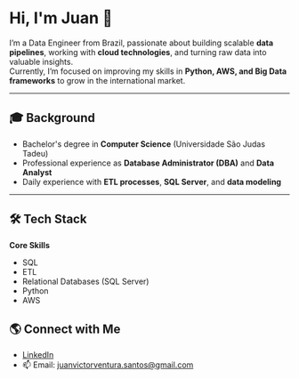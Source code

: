 # Hi, I'm Juan 👋

I’m a Data Engineer from Brazil, passionate about building scalable **data pipelines**, working with **cloud technologies**, and turning raw data into valuable insights.  
Currently, I’m focused on improving my skills in **Python, AWS, and Big Data frameworks** to grow in the international market.  

---

## 🎓 Background
- Bachelor's degree in **Computer Science** (Universidade São Judas Tadeu)
- Professional experience as **Database Administrator (DBA)** and **Data Analyst**
- Daily experience with **ETL processes**, **SQL Server**, and **data modeling**

---

## 🛠️ Tech Stack

**Core Skills**
- SQL
- ETL
- Relational Databases (SQL Server)
- Python
- AWS

## 🌎 Connect with Me
- [LinkedIn](https://www.linkedin.com/in/juan-victor-ventura-santos)
- 📫 Email: juanvictorventura.santos@gmail.com